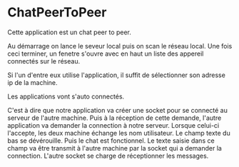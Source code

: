 # ChatPeerToPeer
Cette application est un chat peer to peer.

Au démarrage on lance le seveur local puis on scan le réseau local.
Une fois ceci terminer, un fenetre s'ouvre avec en haut un liste des appereil connectés sur le réseau.

Si l'un d'entre eux utilise l'application, il suffit de sélectionner son adresse ip de la machine.

Les applications vont s'auto connectés.

C'est à dire que notre application va créer une socket pour se connecté au serveur de l'autre machine.
Puis à la réception de cette demande, l'autre application va demander la connection à notre serveur.
Lorsque celui-ci l'accepte, les deux machine échange les nom utilisateur.
Le champ texte du bas se dévérouille.
Puis le chat est fonctionnel.
Le texte saisie dans ce champ va être transmit à l'autre machine par la socket qui a demander la connection.
L'autre socket se charge de réceptionner les messages.
